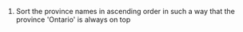 1. Sort the province names in ascending order in such a way that the province 'Ontario' is always on top